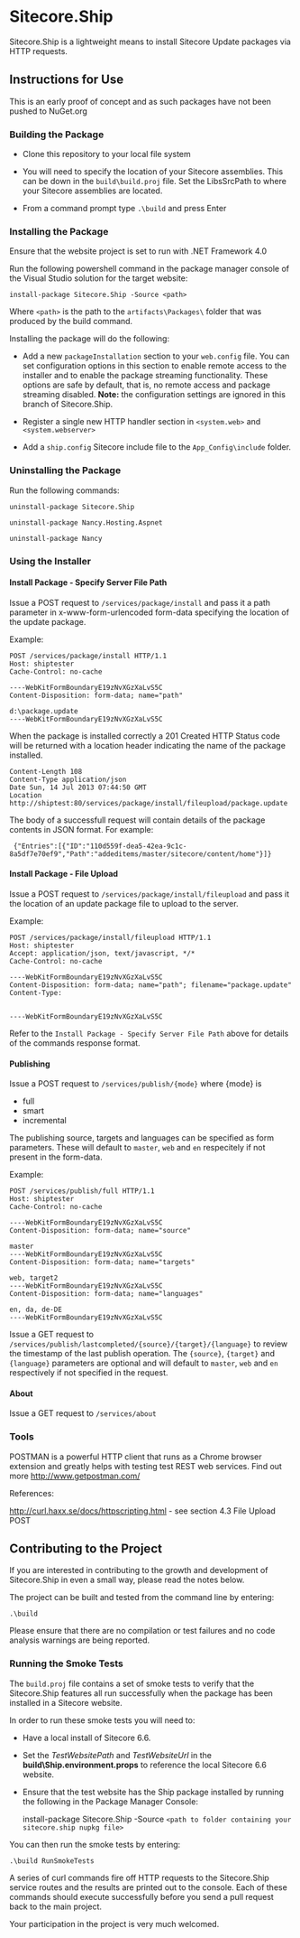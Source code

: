# Sitecore.Ship

Sitecore.Ship is a lightweight means to install Sitecore Update packages via HTTP requests.


## Instructions for Use

This is an early proof of concept and as such packages have not been pushed to NuGet.org

### Building the Package

* Clone this repository to your local file system

* You will need to specify the location of your Sitecore assemblies. This can be down in the `build\build.proj` file. Set the LibsSrcPath to where your Sitecore assemblies are located.

* From a command prompt type `.\build` and press Enter

### Installing the Package

Ensure that the website project is set to run with .NET Framework 4.0

Run the following powershell command in the package manager console of the Visual Studio solution for the target website:

    install-package Sitecore.Ship -Source <path>

Where `<path>` is the path to the  `artifacts\Packages\` folder that was produced by the build command.

Installing the package will do the following:

* Add a new `packageInstallation` section to your `web.config` file. You can set configuration options in this section to enable remote access to the installer and to enable the package streaming functionality. These options are safe by default, that is, no remote access and package streaming disabled. **Note:** the configuration settings are ignored in this branch of Sitecore.Ship.

* Register a single new HTTP handler section in `<system.web>` and `<system.webserver>`

* Add a `ship.config` Sitecore include file to the `App_Config\include` folder.

### Uninstalling the Package

Run the following commands:

    uninstall-package Sitecore.Ship

    uninstall-package Nancy.Hosting.Aspnet

    uninstall-package Nancy


### Using the Installer

#### Install Package - Specify Server File Path

Issue a POST request to `/services/package/install` and pass it a path parameter in x-www-form-urlencoded form-data specifying the location of the update package.

Example:

    POST /services/package/install HTTP/1.1
    Host: shiptester
    Cache-Control: no-cache
    
    ----WebKitFormBoundaryE19zNvXGzXaLvS5C
    Content-Disposition: form-data; name="path"
    
    d:\package.update
    ----WebKitFormBoundaryE19zNvXGzXaLvS5C


When the package is installed correctly a 201 Created HTTP Status code will be returned with a location header indicating the name of the package installed.

    Content-Length 108
    Content-Type application/json
    Date Sun, 14 Jul 2013 07:44:50 GMT
    Location http://shiptest:80/services/package/install/fileupload/package.update

The body of a successfull request will contain details of the package contents in JSON format. For example:

     {"Entries":[{"ID":"110d559f-dea5-42ea-9c1c-8a5df7e70ef9","Path":"addeditems/master/sitecore/content/home"}]}


#### Install Package - File Upload

Issue a POST request to `/services/package/install/fileupload` and pass it the location of an update package file to upload to the server.

Example:

    POST /services/package/install/fileupload HTTP/1.1
    Host: shiptester
    Accept: application/json, text/javascript, */*
    Cache-Control: no-cache
    
    ----WebKitFormBoundaryE19zNvXGzXaLvS5C
    Content-Disposition: form-data; name="path"; filename="package.update"
    Content-Type: 
    
    
    ----WebKitFormBoundaryE19zNvXGzXaLvS5C


Refer to the `Install Package - Specify Server File Path` above for details of the commands response format.


#### Publishing

Issue a POST request to `/services/publish/{mode}` where {mode} is 

* full
* smart
* incremental

The publishing source, targets and languages can be specified as form parameters. These will default to `master`, `web` and `en` respecitely if not present in the form-data.

Example:

    POST /services/publish/full HTTP/1.1
    Host: shiptester
    Cache-Control: no-cache
    
    ----WebKitFormBoundaryE19zNvXGzXaLvS5C
    Content-Disposition: form-data; name="source"
    
    master
    ----WebKitFormBoundaryE19zNvXGzXaLvS5C
    Content-Disposition: form-data; name="targets"
    
    web, target2
    ----WebKitFormBoundaryE19zNvXGzXaLvS5C
    Content-Disposition: form-data; name="languages"
    
    en, da, de-DE
    ----WebKitFormBoundaryE19zNvXGzXaLvS5C


Issue a GET request to `/services/publish/lastcompleted/{source}/{target}/{language}` to review the timestamp of the last publish operation. The `{source}`, `{target}` and `{language}` parameters are optional and will default to `master`, `web` and `en` respectively if not specified in the request.



#### About

Issue a GET request to `/services/about`


### Tools

POSTMAN is a powerful HTTP client that runs as a Chrome browser extension and greatly helps with testing test REST web services. Find out more <http://www.getpostman.com/> 

References:

http://curl.haxx.se/docs/httpscripting.html - see section 4.3 File Upload POST 


## Contributing to the Project

If you are interested in contributing to the growth and development of Sitecore.Ship in even a small way, please read the notes below.

The project can be built and tested from the command line by entering:

    .\build

Please ensure that there are no compilation or test failures and no code analysis warnings are being reported.

### Running the Smoke Tests

The `build.proj` file contains a set of smoke tests to verify that the Sitecore.Ship features all run successfully when the package has been installed in a Sitecore website.

In order to run these smoke tests you will need to:

* Have a local install of Sitecore 6.6.

* Set the *TestWebsitePath* and *TestWebsiteUrl* in the **build\Ship.environment.props** to reference the local Sitecore 6.6 website.

* Ensure that the test website has the Ship package installed by running the following in the Package Manager Console:

    install-package Sitecore.Ship -Source `<path to folder containing your sitecore.ship nupkg file>`

You can then run the smoke tests by entering:

    .\build RunSmokeTests

A series of curl commands fire off HTTP requests to the Sitecore.Ship service routes and the results are printed out to the console. Each of these commands should execute successfully before you send a pull request back to the main project.

Your participation in the project is very much welcomed.